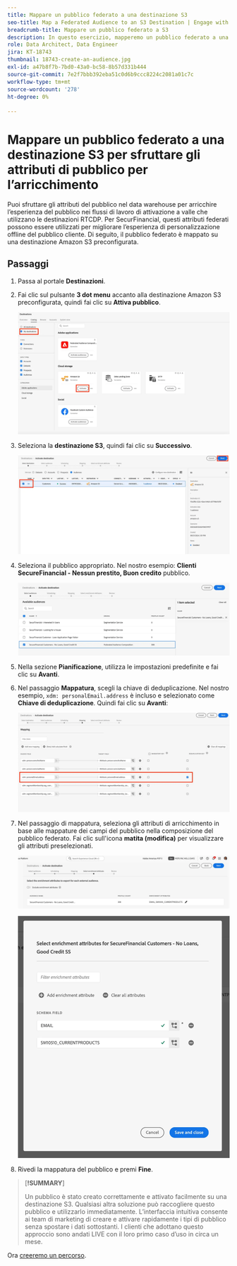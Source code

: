 ```yaml
---
title: Mappare un pubblico federato a una destinazione S3
seo-title: Map a Federated Audience to an S3 Destination | Engage with audiences directly from your data warehouse using Federated Audience Composition
breadcrumb-title: Mappare un pubblico federato a S3
description: In questo esercizio, mapperemo un pubblico federato a una destinazione Real-Time CDP a valle per supportare un’esperienza offline personalizzata.
role: Data Architect, Data Engineer
jira: KT-18743
thumbnail: 18743-create-an-audience.jpg
exl-id: a47b8f7b-7bd0-43a0-bc58-8b57d331b444
source-git-commit: 7e2f7bbb392eba51c0d6b9ccc8224c2081a01c7c
workflow-type: tm+mt
source-wordcount: '278'
ht-degree: 0%

---
```


# Mappare un pubblico federato a una destinazione S3 per sfruttare gli attributi di pubblico per l’arricchimento

Puoi sfruttare gli attributi del pubblico nel data warehouse per arricchire l’esperienza del pubblico nei flussi di lavoro di attivazione a valle che utilizzano le destinazioni RTCDP. Per SecurFinancial, questi attributi federati possono essere utilizzati per migliorare l’esperienza di personalizzazione offline del pubblico cliente. Di seguito, il pubblico federato è mappato su una destinazione Amazon S3 preconfigurata.

## Passaggi

1. Passa al portale **Destinazioni**.

2. Fai clic sul pulsante **3 dot menu** accanto alla destinazione Amazon S3 preconfigurata, quindi fai clic su **Attiva pubblico**.

   ![activate-audiences](assets/activate-audiences.png)

3. Seleziona la **destinazione S3**, quindi fai clic su **Successivo**.

   ![select-s3-destination](assets/select-s3-destination.png)

4. Seleziona il pubblico appropriato. Nel nostro esempio: **Clienti SecureFinancial - Nessun prestito, Buon credito** pubblico.

   ![select-s3-audience](assets/select-s3-audience.png)

5. Nella sezione **Pianificazione**, utilizza le impostazioni predefinite e fai clic su **Avanti**.

6. Nel passaggio **Mappatura**, scegli la chiave di deduplicazione. Nel nostro esempio, `xdm: personalEmail.address` è incluso e selezionato come **Chiave di deduplicazione**. Quindi fai clic su **Avanti**:

   ![chiave di deduplicazione](assets/deduplication-key.png)

7. Nel passaggio di mappatura, seleziona gli attributi di arricchimento in base alle mappature dei campi del pubblico nella composizione del pubblico federato. Fai clic sull&#39;icona **matita (modifica)** per visualizzare gli attributi preselezionati.

   ![modifica-attributi](assets/edit-attributes.png)

   ![final-attributes](assets/final-attribution.png)

8. Rivedi la mappatura del pubblico e premi **Fine**.

>[**!SUMMARY**]
>
> Un pubblico è stato creato correttamente e attivato facilmente su una destinazione S3. Qualsiasi altra soluzione può raccogliere questo pubblico e utilizzarlo immediatamente. L’interfaccia intuitiva consente ai team di marketing di creare e attivare rapidamente i tipi di pubblico senza spostare i dati sottostanti. I clienti che adottano questo approccio sono andati LIVE con il loro primo caso d’uso in circa un mese.


Ora [creeremo un percorso](build-journey-federated-audience.md).
